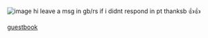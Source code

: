 ![image](https://github.com/sh9ndz/hehehehehe/assets/150842266/6cd7967e-3e5c-4daa-bb64-e8d0d7363fec)
hi leave a msg in gb/rs if i didnt respond in pt thanksb 👍👍         
<div align="left">

[guestbook](https://constrz.123guestbook.com/)
